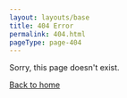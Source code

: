 ```yaml
---
layout: layouts/base
title: 404 Error
permalink: 404.html
pageType: page-404
---
```


Sorry, this page doesn't exist.

[Back to home](/)
